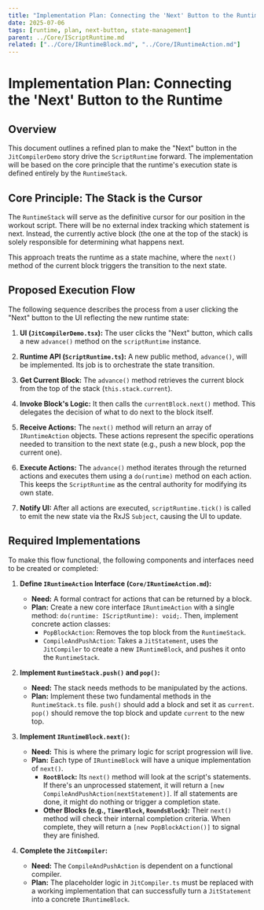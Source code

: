 ```yaml
---
title: "Implementation Plan: Connecting the 'Next' Button to the Runtime"
date: 2025-07-06
tags: [runtime, plan, next-button, state-management]
parent: ../Core/IScriptRuntime.md
related: ["../Core/IRuntimeBlock.md", "../Core/IRuntimeAction.md"]
---
```


# Implementation Plan: Connecting the 'Next' Button to the Runtime

## Overview

This document outlines a refined plan to make the "Next" button in the `JitCompilerDemo` story drive the `ScriptRuntime` forward. The implementation will be based on the core principle that the runtime's execution state is defined entirely by the `RuntimeStack`.

## Core Principle: The Stack is the Cursor

The `RuntimeStack` will serve as the definitive cursor for our position in the workout script. There will be no external index tracking which statement is next. Instead, the currently active block (the one at the top of the stack) is solely responsible for determining what happens next.

This approach treats the runtime as a state machine, where the `next()` method of the current block triggers the transition to the next state.

## Proposed Execution Flow

The following sequence describes the process from a user clicking the "Next" button to the UI reflecting the new runtime state:

1.  **UI (`JitCompilerDemo.tsx`):** The user clicks the "Next" button, which calls a new `advance()` method on the `scriptRuntime` instance.

2.  **Runtime API (`ScriptRuntime.ts`):** A new public method, `advance()`, will be implemented. Its job is to orchestrate the state transition.

3.  **Get Current Block:** The `advance()` method retrieves the current block from the top of the stack (`this.stack.current`).

4.  **Invoke Block's Logic:** It then calls the `currentBlock.next()` method. This delegates the decision of what to do next to the block itself.

5.  **Receive Actions:** The `next()` method will return an array of `IRuntimeAction` objects. These actions represent the specific operations needed to transition to the next state (e.g., push a new block, pop the current one).

6.  **Execute Actions:** The `advance()` method iterates through the returned actions and executes them using a `do(runtime)` method on each action. This keeps the `ScriptRuntime` as the central authority for modifying its own state.

7.  **Notify UI:** After all actions are executed, `scriptRuntime.tick()` is called to emit the new state via the RxJS `Subject`, causing the UI to update.

## Required Implementations

To make this flow functional, the following components and interfaces need to be created or completed:

1.  **Define `IRuntimeAction` Interface (`Core/IRuntimeAction.md`):**
    *   **Need:** A formal contract for actions that can be returned by a block.
    *   **Plan:** Create a new core interface `IRuntimeAction` with a single method: `do(runtime: IScriptRuntime): void;`. Then, implement concrete action classes:
        *   `PopBlockAction`: Removes the top block from the `RuntimeStack`.
        *   `CompileAndPushAction`: Takes a `JitStatement`, uses the `JitCompiler` to create a new `IRuntimeBlock`, and pushes it onto the `RuntimeStack`.

2.  **Implement `RuntimeStack.push()` and `pop()`:**
    *   **Need:** The stack needs methods to be manipulated by the actions.
    *   **Plan:** Implement these two fundamental methods in the `RuntimeStack.ts` file. `push()` should add a block and set it as `current`. `pop()` should remove the top block and update `current` to the new top.

3.  **Implement `IRuntimeBlock.next()`:**
    *   **Need:** This is where the primary logic for script progression will live.
    *   **Plan:** Each type of `IRuntimeBlock` will have a unique implementation of `next()`.
        *   **`RootBlock`:** Its `next()` method will look at the script's statements. If there's an unprocessed statement, it will return a `[new CompileAndPushAction(nextStatement)]`. If all statements are done, it might do nothing or trigger a completion state.
        *   **Other Blocks (e.g., `TimerBlock`, `RoundsBlock`):** Their `next()` method will check their internal completion criteria. When complete, they will return a `[new PopBlockAction()]` to signal they are finished.

4.  **Complete the `JitCompiler`:**
    *   **Need:** The `CompileAndPushAction` is dependent on a functional compiler.
    *   **Plan:** The placeholder logic in `JitCompiler.ts` must be replaced with a working implementation that can successfully turn a `JitStatement` into a concrete `IRuntimeBlock`.
